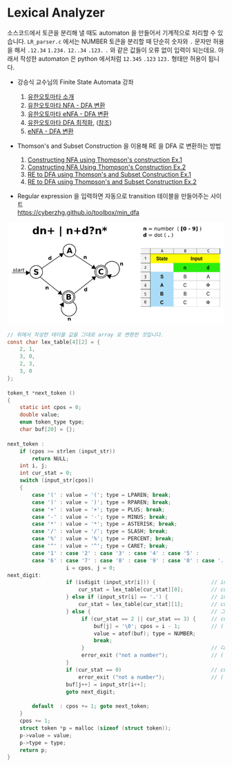 
# Lexical Analyzer

소스코드에서 토큰을 분리해 낼 때도 automaton 을 만들어서 기계적으로 처리할 수 있습니다.
`LR_parser.c` 에서는 NUMBER 토큰을 분리할 때 단순히 숫자와 `.` 문자만 허용을 해서
`.12.34` `1.234.` `12..34` `.123.` `.` 와 같은 값들이 오류 없이 입력이 되는데요.
아래서 작성한 automaton 은 python 에서처럼 `12.345` `.123` `123.` 형태만 허용이 됩니다.



- 강승식 교수님의 Finite State Automata 강좌 
    1. [유한오토마타 소개](https://www.youtube.com/watch?v=TzXOj-XRC-U&list=PLywg83lhcrgDvPgTr-xatGWSe6YYnDevz&index=113)
    2. [유한오토마타 NFA - DFA 변환](https://www.youtube.com/watch?v=AZQV8nFoVts&list=PLywg83lhcrgDvPgTr-xatGWSe6YYnDevz&index=114&t=2s)
    3. [유한오토마타 eNFA - DFA 변환](https://www.youtube.com/watch?v=NWmHcr5oGAU&list=PLywg83lhcrgDvPgTr-xatGWSe6YYnDevz&index=115&t=15s)
    4. [유한오토마타 DFA 최적화](https://www.youtube.com/watch?v=6mdKCBX4kdA&list=PLywg83lhcrgDvPgTr-xatGWSe6YYnDevz&index=116), ([참조](https://www.youtube.com/watch?v=53qT4NZ3nOo&list=PLywg83lhcrgDvPgTr-xatGWSe6YYnDevz&index=112))
    5. [eNFA - DFA 변환](https://www.youtube.com/watch?v=cBTXRaupF9k&list=PLywg83lhcrgDvPgTr-xatGWSe6YYnDevz&index=117)

- Thomson's and Subset Construction 을 이용해 RE 을 DFA 로 변환하는 방법  
    1. [Constructing NFA using Thompson's construction Ex.1](https://www.youtube.com/watch?v=DryssBQeOaM&list=PLywg83lhcrgDvPgTr-xatGWSe6YYnDevz&index=107)
    2. [Constructing NFA Using Thompson's Construction Ex.2](https://www.youtube.com/watch?v=tPBh8MOw8_Y&list=PLywg83lhcrgDvPgTr-xatGWSe6YYnDevz&index=108)
    3. [RE to DFA using Thomson's and Subset Construction Ex.1](https://www.youtube.com/watch?v=vt2x0W_jcPU&list=PLywg83lhcrgDvPgTr-xatGWSe6YYnDevz&index=109)
    4. [RE to DFA using Thompson's and Subset Construction Ex.2](https://www.youtube.com/watch?v=BgcBmdU_KOQ&list=PLywg83lhcrgDvPgTr-xatGWSe6YYnDevz&index=110)


- Regular expression 을 입력하면 자동으로 transition 테이블을 만들어주는 사이트  
https://cyberzhg.github.io/toolbox/min_dfa





![](lexer.png)


```c
// 위에서 작성한 테이블 값을 그대로 array 로 변환한 것입니다.
const char lex_table[4][2] = {
    2, 1,
    3, 0,
    2, 3,
    3, 0
};

token_t *next_token () 
{
    static int cpos = 0;
    double value;
    enum token_type type;
    char buf[20] = {}; 

next_token :
    if (cpos >= strlen (input_str))
        return NULL;
    int i, j;
    int cur_stat = 0; 
    switch (input_str[cpos]) 
    {
        case '(' : value = '('; type = LPAREN; break;
        case ')' : value = ')'; type = RPAREN; break;
        case '+' : value = '+'; type = PLUS; break;
        case '-' : value = '-'; type = MINUS; break;
        case '*' : value = '*'; type = ASTERISK; break;
        case '/' : value = '/'; type = SLASH; break;
        case '%' : value = '%'; type = PERCENT; break;
        case '^' : value = '^'; type = CARET; break;
        case '1' : case '2' : case '3' : case '4' : case '5' :
        case '6' : case '7' : case '8' : case '9' : case '0' : case '.' :
                   i = cpos, j = 0; 
next_digit:                   
                   if (isdigit (input_str[i])) {                  // input char 가 숫자일 경우
                       cur_stat = lex_table[cur_stat][0];         // cur_stat 을 테이블 값에 따라 이동
                   } else if (input_str[i] == '.') {              // input char 가 "." 일 경우
                       cur_stat = lex_table[cur_stat][1];         // cur_stat 을 테이블 값에 따라 이동
                   } else {                                       // 그 밖의 문자는 마지막을 의미하므로
                        if (cur_stat == 2 || cur_stat == 3) {     // cur_stat 가 accept 인지 비교하고
                            buf[j] = '\0'; cpos = i - 1;          // ( accept : B = 2, C = 3 )
                            value = atof(buf); type = NUMBER;
                            break;
                        }                                         // 다를 경우는 오류가 됩니다.
                        error_exit ("not a number");              // ( 예: 상태 A 에서 종료할 경우 )
                   }
                   if (cur_stat == 0)                             // cur_stat 이 테이블의 0 값을 가리키면 오류.
                       error_exit ("not a number");               // ( 예: 상태 A or C 에서 "." 이 입력될 경우 )
                   buf[j++] = input_str[i++]; 
                   goto next_digit;

        default  : cpos += 1; goto next_token;
    }
    cpos += 1;
    struct token *p = malloc (sizeof (struct token));
    p->value = value;
    p->type = type;
    return p;
}
```

